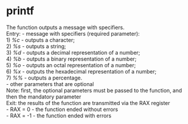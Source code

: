 # printf
The function outputs a message with specifiers.  
Entry:  - message with specifiers (required parameter):  
          1) *%c* - outputs a character;  
          2) *%s* - outputs a string;  
          3) *%d* - outputs a decimal representation of a number;  
          4) *%b* - outputs a binary representation of a number;  
          5) *%o* - outputs an octal representation of a number;  
          6) *%x* - outputs the hexadecimal representation of a number;  
          7) *%%* - outputs a percentage.  
        - other parameters that are optional  
Note:   first, the optional parameters must be passed to the function, and then the mandatory parameter  
Exit:   the results of the function are transmitted via the RAX register  
        - RAX = 0  - the function ended without errors  
        - RAX = -1 - the function ended with errors

